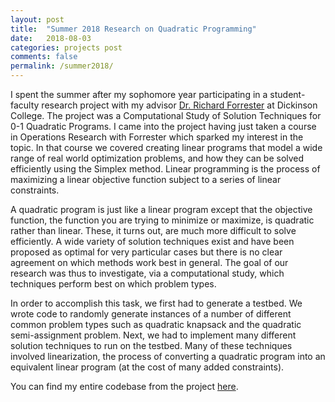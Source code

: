 ```yaml
---
layout: post
title:  "Summer 2018 Research on Quadratic Programming"
date:   2018-08-03
categories: projects post
comments: false
permalink: /summer2018/
---
```

I spent the summer after my sophomore year participating in a student-faculty research project with my advisor <a href="https://www.dickinson.edu/dickforrester">Dr. Richard Forrester</a> at Dickinson College. The project was a Computational Study of Solution Techniques for 0-1 Quadratic Programs. I came into the project having just taken a course in Operations Research with Forrester which sparked my interest in the topic. In that course we covered creating linear programs that model a wide range of real world optimization problems, and how they can be solved efficiently using the Simplex method. Linear programming is the process of maximizing a linear objective function subject to a series of linear constraints.

A quadratic program is just like a linear program except that the objective function, the function you are trying to minimize or maximize, is quadratic rather than linear. These, it turns out, are much more difficult to solve efficiently. A wide variety of solution techniques exist and have been proposed as optimal for very particular cases but there is no clear agreement on which methods work best in general. The goal of our research was thus to investigate, via a computational study, which techniques perform best on which problem types.

In order to accomplish this task, we first had to generate a testbed. We wrote code to randomly generate instances of a number of different common problem types such as quadratic knapsack and the quadratic semi-assignment problem. Next, we had to implement many different solution techniques to run on the testbed. Many of these techniques involved linearization, the process of converting a quadratic program into an equivalent linear program (at the cost of many added constraints).

You can find my entire codebase from the project <a href="https://github.com/noahhi/Quadratic-Programs-Summer-Research-2018-">here</a>.
